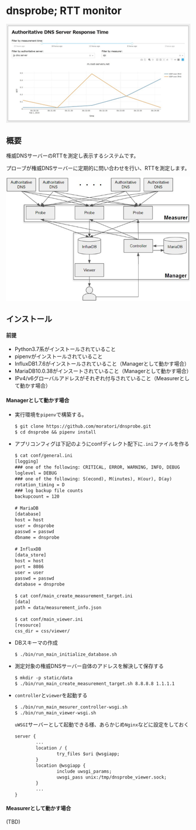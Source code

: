 # dnsprobe; RTT monitor

![sample graph](graph.jpg)

## 概要

権威DNSサーバーのRTTを測定し表示するシステムです。

プローブが権威DNSサーバーに定期的に問い合わせを行い、RTTを測定します。

![architecture](architecture.jpg)



## インストール

#### 前提

* Python3.7系がインストールされていること
* pipenvがインストールされていること
* InfluxDB1.7.6がインストールされていること（Managerとして動かす場合）
* MariaDB10.0.38がインスートされていること（Managerとして動かす場合）
* IPv4/v6グローバルアドレスがそれぞれ付与されていること（Measurerとして動かす場合）

#### Managerとして動かす場合

* 実行環境を`pipenv`で構築する。

  ```
  $ git clone https://github.com/moratori/dnsprobe.git
  $ cd dnsprobe && pipenv install
  ```

* アプリコンフィグは下記のようにconfディレクト配下に`.ini`ファイルを作る

  ```
  $ cat conf/general.ini
  [logging]
  ### one of the following: CRITICAL, ERROR, WARNING, INFO, DEBUG
  loglevel = DEBUG
  ### one of the following: S(econd), M(inutes), H(our), D(ay)
  rotation_timing = D
  ### log backup file counts
  backupcount = 120
  
  # MariaDB
  [database]
  host = host
  user = dnsprobe
  passwd = passwd
  dbname = dnsprobe
  
  # InfluxDB
  [data_store]
  host = host
  port = 8086
  user = user
  passwd = passwd
  database = dnsprobe
  
  $ cat conf/main_create_measurement_target.ini
  [data]
  path = data/measurement_info.json
  
  $ cat conf/main_viewer.ini
  [resource]
  css_dir = css/viewer/
  ```

* DBスキーマの作成

  ```
  $ ./bin/run_main_initialize_database.sh
  ```

* 測定対象の権威DNSサーバー自体のアドレスを解決して保存する

  ```
  $ mkdir -p static/data
  $ ./bin/run_main_create_measurement_target.sh 8.8.8.8 1.1.1.1
  ```

* `controller`と`viewer`を起動する

  ```
  $ ./bin/run_main_mesurer_controller-wsgi.sh
  $ ./bin/run_main_viewer-wsgi.sh
  ```

  `uWSGI`サーバーとして起動できる様、あらかじめ`Nginx`などに設定をしておく

  ```
  server {
          ...
          location / {
                  try_files $uri @wsgiapp;
          }
          location @wsgiapp {
                  include uwsgi_params;
                  uwsgi_pass unix:/tmp/dnsprobe_viewer.sock;
          }
          ...
  }
  ```

#### Measurerとして動かす場合

(TBD)



